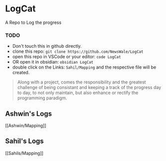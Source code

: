 # LogCat

A Repo to Log the progress

### **TODO**
- Don't touch this in github directly.
- clone this repo: `git clone https://github.com/NewsWale/LogCat`
- open this repo in VSCode or your editor: `code LogCat`
- OR open it in obsidian: `obsidian LogCat`
- double click on the Links: `Sahil/Mapping` and the respective file will be created.

> Along with a project, comes the responsibility and the greatest challenge of being consistant and keeping a track of the progress day to day, to not only maintain, but also enhance or rectify the programming paradigm.

## Ashwin's Logs
[[Ashwin/Mapping]]

## Sahil's Logs
[[Sahils/Mapping]]
